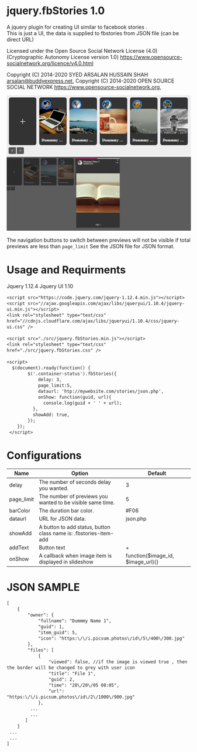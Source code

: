 # jquery.fbStories 1.0

A jquery plugin for creating UI similar to facebook stories .  
This is just a UI, the data is supplied to fbstories from JSON file (can be direct URL)

Licensed under the Open Source Social Network License (4.0) (Cryptographic Autonomy License version 1.0)
https://www.opensource-socialnetwork.org/licence/v4.0.html

Copyright (C) 2014-2020 SYED ARSALAN HUSSAIN SHAH arsalan@buddyexpress.net,
Copyright (C) 2014-2020 OPEN SOURCE SOCIAL NETWORK https://www.opensource-socialnetwork.org,
 
![Previews](https://github.com/lianglee/jquery.fbStories/blob/master/preview1.jpg?raw=true)
![Previews](https://github.com/lianglee/jquery.fbStories/blob/master/preview2.jpg?raw=true)

The navigation buttons to switch between previews will not be visible if total previews are less than `page_limit`
See the JSON file for JSON format.

# Usage and Requirments
Jquery 1.12.4
Jquery UI 1.10 

    <script src="https://code.jquery.com/jquery-1.12.4.min.js"></script>
    <script src="//ajax.googleapis.com/ajax/libs/jqueryui/1.10.4/jquery-ui.min.js"></script>
    <link rel="stylesheet" type="text/css" href="//cdnjs.cloudflare.com/ajax/libs/jqueryui/1.10.4/css/jquery-ui.css" />

    <script src="./src/jquery.fbStories.min.js"></script>
    <link rel="stylesheet" type="text/css" href="./src/jquery.fbStories.css" />
    
    <script>
      $(document).ready(function() {
            $('.container-status').fbStories({
                delay: 3,
                page_limit:5,
                dataurl: 'htp://mywebsite.com/stories/json.php',
                onShow: function(guid, url){
                  console.log(guid + ' ' + url);
              },
              showAdd: true,
            });
        });
     </script>

# Configurations
Name | Option | Default |
--- | --- |  --- |
delay | The number of seconds delay you wanted.  | 3 | 
page_limit | The number of previews you wanted to be visible same time.| 5 |
barColor | The duration bar color. | #F06 |
dataurl | URL for JSON data. | json.php |
showAdd | A button to add status, button class name is: .fbstories-item-add |  | 
addText | Button text | &#43;|
onShow  | A callback when image item is displayed in slideshow | function($image_id, $image_url){} |

# JSON SAMPLE

    [
        {
            "owner": {
                "fullname": "Dummmy Name 1",
                "guid": 1,
                "item_guid": 5,
                "icon": "https:\/\/i.picsum.photos\/id\/5\/400\/300.jpg"
            },
            "files": [
                {
                    "viewed": false, //if the image is viewed true , then the border will be changed to grey with user icon
                    "title": "File 1",
                    "guid": 2,
                    "time": "28\/20\/05 08:05",
                    "url": "https:\/\/i.picsum.photos\/id\/2\/1000\/900.jpg"
                },
             ...
             ...
           ]
        }
     ...
     ...
    ]
